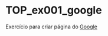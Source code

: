 # TOP_ex001_google
Exercício para criar página do <a href="https://koliveir.github.io/TOP_ex001_google" target="_blank">Google</a>

